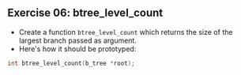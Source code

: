 ## Exercise 06: btree_level_count

- Create a function `btree_level_count` which returns the size of the largest branch passed as argument.
- Here's how it should be prototyped:
```c
int	btree_level_count(b_tree *root);
```
